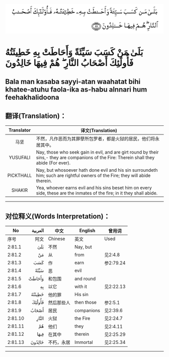 ![002:081](images/002_081.gif)

#  بَلَىٰ مَنْ كَسَبَ سَيِّئَةً وَأَحَاطَتْ بِهِ خَطِيئَتُهُ فَأُولَٰئِكَ أَصْحَابُ النَّارِ ۖ هُمْ فِيهَا خَالِدُونَ 

## Bala man kasaba sayyi-atan waahatat bihi khatee-atuhu faola-ika as-habu alnnari hum feehakhalidoona

## 翻译(Translation)：

| Translator | 译文(Translation)                                            |
| :--------: | ------------------------------------------------------------ |
|    马坚    | 不然，凡作恶而为其罪孽所包罗者，都是火狱的居民，他们将永居其中。 |
|  YUSUFALI  | Nay, those who seek gain in evil, and are girt round by their sins,- they are companions of the Fire: Therein shall they abide (For ever). |
| PICKTHALL  | Nay, but whosoever hath done evil and his sin surroundeth him; such are rightful owners of the Fire; they will abide therein. |
|   SHAKIR   | Yea, whoever earns evil and his sins beset him on every side, these are the inmates of the fire; in it they shall abide. |

---

## 对位释义(Words Interpretation)：

| No      | العربية | 中文       | English    | 曾用词    |
| ------- | ------: | ---------- | ---------- | --------- |
| 序号    |    阿文 | Chinese    | 英文       | Used      |
| 2:81.1  |     بَلَىٰ | 不然       | Nay, but   |           |
| 2:81.2  |      مَنْ | 从         | from       | 见2:4.8   |
| 2:81.3  |     كَسَبَ | 作         | earn       | 参2:79.24 |
| 2:81.4  |    سَيِّئَةً | 恶         | evil       |           |
| 2:81.5  |  وَأَحَاطَتْ | 和包围     | and round  |           |
| 2:81.6  |      بِهِ | 以它       | with it    | 见2:22.13 |
| 2:81.7  |  خَطِيئَتُهُ | 他的罪     | His sin    |           |
| 2:81.8  |  فَأُولَٰئِكَ | 然后那些人 | then those | 参2:5.1   |
| 2:81.9  |   أَصْحَابُ | 居民       | companions | 见2:39.6  |
| 2:81.10 |   النَّارِ | 火狱       | the Fire   | 见2:24.7  |
| 2:81.11 |      هُمْ | 他们       | they       | 见2:4.11  |
| 2:81.12 |    فِيهَا | 在其中     | therein    | 见2:25.29 |
| 2:81.13 |  خَالِدُونَ | 不朽，永居 | Immortal   | 见2:25.34 |

---
